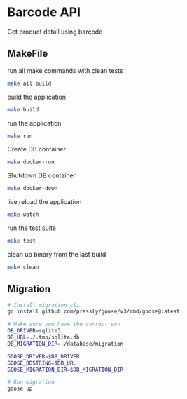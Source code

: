 # Barcode API

Get product detail using barcode

## MakeFile

run all make commands with clean tests

```bash
make all build
```

build the application

```bash
make build
```

run the application

```bash
make run
```

Create DB container

```bash
make docker-run
```

Shutdown DB container

```bash
make docker-down
```

live reload the application

```bash
make watch
```

run the test suite

```bash
make test
```

clean up binary from the last build

```bash
make clean
```

## Migration

```sh
# Install migration cli
go install github.com/pressly/goose/v3/cmd/goose@latest

# Make sure you have the correct env
DB_DRIVER=sqlite3
DB_URL=./.tmp/sqlite.db
DB_MIGRATION_DIR=./database/migration

GOOSE_DRIVER=$DB_DRIVER
GOOSE_DBSTRING=$DB_URL
GOOSE_MIGRATION_DIR=$DB_MIGRATION_DIR

# Run migration
goose up
```
